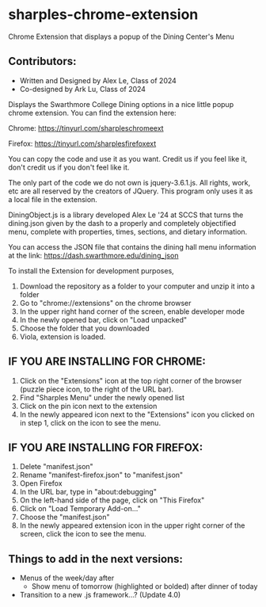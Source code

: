 # sharples-chrome-extension
Chrome Extension that displays a popup of the Dining Center's Menu

## Contributors: ##

- Written and Designed by Alex Le, Class of 2024
- Co-designed by Ark Lu, Class of 2024

Displays the Swarthmore College Dining options in a nice
little popup chrome extension. You can find the extension here:

Chrome: https://tinyurl.com/sharpleschromeext

Firefox: https://tinyurl.com/sharplesfirefoxext

You can copy the code and use it as you want. Credit us if you feel 
like it, don't credit us if you don't feel like it.

The only part of the code we do not own is jquery-3.6.1.js.
All rights, work, etc are all reserved by the creators of
JQuery. This program only uses it as a local file in the
extension.

DiningObject.js is a library developed Alex Le '24 at SCCS
that turns the dining.json given by the dash to a properly
and completely objectified menu, complete with properties,
times, sections, and dietary information.

You can access the JSON file that contains the dining hall
menu information at the link:
https://dash.swarthmore.edu/dining_json

To install the Extension for development purposes,
1) Download the repository as a folder to your computer and
unzip it into a folder
2) Go to "chrome://extensions" on the chrome browser
3) In the upper right hand corner of the screen, enable
developer mode
4) In the newly opened bar, click on "Load unpacked"
5) Choose the folder that you downloaded 
6) Viola, extension is loaded.

## IF YOU ARE INSTALLING FOR CHROME: ##
1) Click on the "Extensions" icon at the top right corner of 
the browser (puzzle piece icon, to the right of the URL bar).
2) Find "Sharples Menu" under the newly opened list
3) Click on the pin icon next to the extension
4) In the newly appeared icon next to the "Extensions" icon 
you clicked on in step 1, click on the icon to see the menu.

## IF YOU ARE INSTALLING FOR FIREFOX: ##
1) Delete "manifest.json"
2) Rename "manifest-firefox.json" to "manifest.json"
3) Open Firefox
4) In the URL bar, type in "about:debugging"
5) On the left-hand side of the page, click on "This Firefox"
6) Click on "Load Temporary Add-on..."
7) Choose the "manifest.json"
8) In the newly appeared extension icon in the upper right
corner of the screen, click the icon to see the menu.


## Things to add in the next versions: ##
 - Menus of the week/day after
    - Show menu of tomorrow (highlighted or bolded) after dinner of today
 - Transition to a new .js framework...? (Update 4.0)
